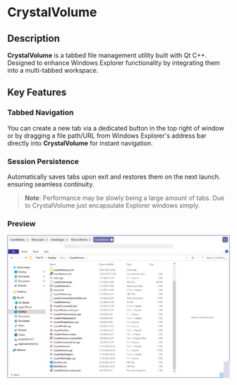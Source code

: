 # CrystalVolume

## Description
**CrystalVolume** is a tabbed file management utility built with Qt C++. Designed to enhance Windows Explorer functionality by integrating them into a multi-tabbed workspace.  

## Key Features
### Tabbed Navigation
You can create a new tab via a dedicated button in the top right of window or by dragging a file path/URL from Windows Explorer's address bar directly into **CrystalVolume** for instant navigation.

### Session Persistence

Automatically saves tabs upon exit and restores them on the next launch. ensuring seamless continuity.  

> **Note**: Performance may be slowly being a large amount of tabs. Due to CrystalVolume just encapsulate Explorer windows simply.

### Preview

![preview](Design/Preview.png)
